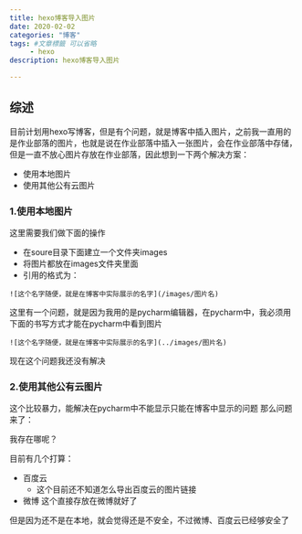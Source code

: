 ```yaml
---
title: hexo博客导入图片
date: 2020-02-02
categories: "博客"
tags: #文章標籤 可以省略
     - hexo
description: hexo博客导入图片

---
```


## 综述

目前计划用hexo写博客，但是有个问题，就是博客中插入图片，之前我一直用的是作业部落的图片，也就是说在作业部落中插入一张图片，会在作业部落中存储，但是一直不放心图片存放在作业部落，因此想到一下两个解决方案：

* 使用本地图片
* 使用其他公有云图片

### 1.使用本地图片

这里需要我们做下面的操作

* 在soure目录下面建立一个文件夹images
* 将图片都放在images文件夹里面
* 引用的格式为：

```
![这个名字随便，就是在博客中实际展示的名字](/images/图片名)
```

这里有一个问题，就是因为我用的是pycharm编辑器，在pycharm中，我必须用下面的书写方式才能在pycharm中看到图片

```
![这个名字随便，就是在博客中实际展示的名字](../images/图片名)
```
现在这个问题我还没有解决

### 2.使用其他公有云图片

这个比较暴力，能解决在pycharm中不能显示只能在博客中显示的问题
那么问题来了：


我存在哪呢？

目前有几个打算：

* 百度云
    * 这个目前还不知道怎么导出百度云的图片链接
* 微博
    这个直接存放在微博就好了
    
但是因为还不是在本地，就会觉得还是不安全，不过微博、百度云已经够安全了